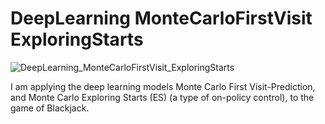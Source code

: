# DeepLearning MonteCarloFirstVisit ExploringStarts

![DeepLearning_MonteCarloFirstVisit_ExploringStarts](https://github.com/mitch-henderson/DeepLearning_MonteCarloFirstVisit_ExploringStarts_CSPB3202/blob/main/MonteCarlo_OnPolicy_ExploringStarts.jpg?raw=true)


I am applying the deep learning models Monte Carlo First Visit-Prediction, 
and Monte Carlo Exploring Starts (ES) (a type of on-policy control), to the game of Blackjack.
